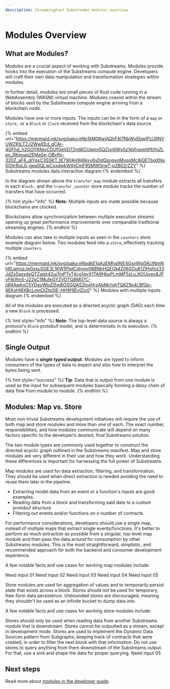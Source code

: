 ```yaml
---
description: StreamingFast Substreams modules overview
---
```


# Modules Overview

## What are Modules?

Modules are a crucial aspect of working with Substreams. Modules provide hooks into the execution of the Substreams compute engine. Developers will craft their own data manipulation and transformation strategies within modules.

In further detail, modules are small pieces of Rust code running in a WebAssembly (WASM) virtual machine. Modules coexist within the stream of blocks sent by the Substreams compute engine arriving from a blockchain node.&#x20;

Modules have one or more inputs. The inputs can be in the form of a `map` or `store,` or a `Block` or `Clock` received from the blockchain's data source.

{% embed url="https://mermaid.ink/svg/pako:eNp1kM0KwjAQhF8l7NkWvEbwIPUJ9NYUWZKtLTZJ2WwEEd_dCAr-4GFhd_h2GOYKNjoCDUfGeVD7ZmWCUqmvSQZiyr6Wy0z1eVlvpmhPbYqZLen_RKeqaq2EMaSe-OBxfhi-320Z_aF8_diYgxC3SSKT_tE7WIAn9ji6kvv6sDdQsngyoMvqqMc8iQETbgXNs0OhrRuLG-gep0QLwCxxdwkWtHCmF9SMWGrwT-p2B02rZZY" %}
Substreams modules data interaction diagram
{% endembed %}

In the diagram shown above the `transfer_map` module extracts all transfers in each `Block,` and the `transfer_counter` store module tracks the number of transfers that have occurred.

{% hint style="info" %}
**Note:** Multiple inputs are made possible because blockchains are clocked.&#x20;

Blockchains allow synchronization between multiple execution streams opening up great performance improvements over comparable traditional streaming engines.
{% endhint %}

Modules can also take in multiple inputs as seen in the `counters` store example diagram below. Two modules feed into a `store`, effectively tracking multiple `counters`.

{% embed url="https://mermaid.ink/svg/pako:eNqdkE1qAzEMha9itE4GsnWgi5KcINmNh6LamozJeGxsuSGE3L1KW1PIptCdnnjv088NbHQEGk4Z06SOu61ZlHqfoz33JdZsSasydsQTZaqh42ui7mPTvT4cg1qvX1TA9HbxPLmMF5zLv_KOUiyev8JPvF60fm5-J22sC1MufeGYZVDTQ8M07C-jdf4AwAoC5YDeyWtuD5wBOSGQAS2loxHrzAbMchdrTQ6Z9s4LBfQo-9EKsHI8XBcLmnOlZtp5lE-HH9f9EylZic0" %}
Modules with multiple inputs diagram
{% endembed %}

All of the modules are executed as a directed acyclic graph (DAG) each time a new `Block` is processed.

{% hint style="info" %}
**Note:** The top-level data source is always a protocol's `Block` protobuf model, and is deterministic in its execution.
{% endhint %}

## Single Output

Modules have a _**single typed output.**_ Modules are typed to inform consumers of the types of data to expect and also how to interpret the bytes being sent.

{% hint style="success" %}
**Tip**: Data that is output from one module is used as the input for subsequent modules basically forming a daisy chain of data flow from module to module.
{% endhint %}

## Modules: Map vs. Store

Most non-trivial Substreams development initiatives will require the use of both map and store modules and more than one of each. The exact number, responsibilities, and how modules communicate will depend on many factors specific to the developer’s desired, final Substreams solution.

The two module types are commonly used together to construct the directed acyclic graph outlined in the Substreams manifest. Map and store modules are very different in their use and how they work. Understanding these differences is important for harnessing the full power of Substreams.

Map modules are used for data extraction, filtering, and transformation. They should be used when direct extraction is needed avoiding the need to reuse them later in the pipeline. 
- Extracting model data from an event or a function's inputs are good examples.
- Reading data from a block and transforming said data to a custum protobuf structure
- Filtering out events and/or functions on *n* number of contracts

For performance considerations, developers should use a single map, instead of multiple maps that extract single events/functions. It's better to perform as much extraction as possible from a singular, top-level map module and then pass the data around for consumption by other Substreams modules. This is the most straightforward, simplistic, and recommended approach for both the backend and consumer development experience.

A few notable facts and use cases for working map modules include:

Need input 01
Need input 02
Need input 03
Need input 04
Need input 05

Store modules are used for aggregation of values and to temporarily persist state that exists across a block. Stores should not be used for temporary, free-form data persistence. Unbounded stores are discouraged; meaning they shouldn't be used as an infinite bucket to dump data into.

A few notable facts and use cases for working store modules include:

Stores should only be used when reading data from another Substreams module that is downstream.
Stores cannot be outputted as a stream, except in development mode.
Stores are used to implement the Dynamic Data Sources pattern from Subgraphs; keeping track of contracts that were created, in order to filter the next block with that information.
Do not use stores to query anything from them downstream of the Substreams output. For that, use a sink and shape the data for proper querying.
Need input 05

## Next steps

Read more about [modules in the developer guide](../developer-guide/modules/).

####
